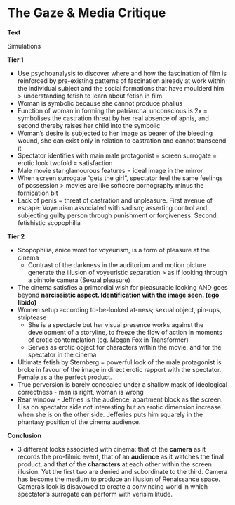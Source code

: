 # The Gaze & Media Critique

**Text**

Simulations

**Tier 1**

* Use psychoanalysis to discover where and how the fascination of film is reinforced by pre-existing patterns of fascination already at work within the individual subject and the social formations that have moulderd him > understanding fetish to learn about fetish in film
* Woman is symbolic because she cannot produce phallus
* Function of woman in forming the patriarchal unconscious is 2x = symbolises the castration threat by her real absence of apnis, and second thereby raises her child into the symbolic
* Woman’s desire is subjected to her image as bearer of the bleeding wound, she can exist only in relation to castration and cannot transcend it
* Spectator identifies with main male protagonist = screen surrogate = erotic look twofold = satisfaction
* Male movie star glamourous features = ideal image in the mirror
* When screen surrogate “gets the girl”, spectator feel the same feelings of possession > movies are like softcore pornography minus the fornication bit
* Lack of penis = threat of castration and unpleasure. First avenue of escape: Voyeurism associated with sadism; asserting control and subjecting guilty person through punishment or forgiveness. Second: fetishistic scopophilia

**Tier 2**

* Scopophilia, anice word for voyeurism, is a form of pleasure at the cinema
  * Contrast of the darkness in the auditorium and motion picture generate the illusion of voyeuristic separation > as if looking through a pinhole camera (Sexual pleasure)
* The cinema satisfies a primordial wish for pleasurable looking AND goes beyond **narcissistic aspect. Identification with the image seen. (ego libido)**
* Women setup according to-be-looked at-ness; sexual object, pin-ups, striptease
  * She is a spectacle but her visual presence works against the development of a storyline, to freeze the flow of action in moments of erotic contemplation (eg. Megan Fox in Transformer)
  * Serves as erotic object for characters within the movie, and for the spectator in the cinema
* Ultimate fetish by Sternberg = powerful look of the male protagonist is broke in favour of the image in direct erotic rapport with the spectator. Female as a the perfect product.
* True perversion is barely concealed under a shallow mask of ideological correctness - man is right, woman is wrong
* Rear window - Jeffries is the audience, apartment block as the screen. Lisa on spectator side not interesting but an erotic dimension increase when she is on the other side. Jefferies puts him squarely in the phantasy position of the cinema audience.

**Conclusion**

* 3 different looks associated with cinema: that of the **camera** as it records the pro-filmic event, that of an **audience** as it watches the final product, and that of the **characters** at each other within the screen illusion. Yet the first two are denied and subordinate to the third. Camera has become the medium to produce an illusion of Renaissance space. Camera’s look is disavowed to create a convincing world in which spectator’s surrogate can perform with verisimilitude.
